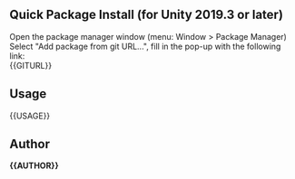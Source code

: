 ## Quick Package Install (for Unity 2019.3 or later)

Open the package manager window (menu: Window > Package Manager)<br/>
Select "Add package from git URL...", fill in the pop-up with the following link:<br/>
{{GITURL}}

<!-- DOC-START -->
<!-- 
Changes between 'DOC START' and 'DOC END' will not be lost on package update 
-->

## Usage

{{USAGE}}

<!-- DOC-END -->

## Author

**{{AUTHOR}}**


